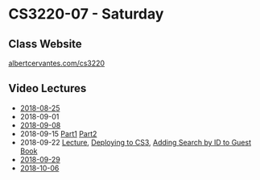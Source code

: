 # CS3220-07 - Saturday

## Class Website
[albertcervantes.com/cs3220](http://albertcervantes.com/cs3220)

## Video Lectures
- [2018-08-25](http://albertcervantes.com/cs3220/lectures/cs3220-2018-08-25-s.mp4)
- 2018-09-01
- [2018-09-08](http://albertcervantes.com/cs3220/lectures/cs3220-2018-09-08-s.mp4)
- 2018-09-15 [Part1](http://albertcervantes.com/cs3220/lectures/cs3220-2018-09-15-s-part1.mp4) [Part2](http://albertcervantes.com/cs3220/lectures/cs3220-2018-09-15-s-part2.mp4)
- 2018-09-22 [Lecture](http://albertcervantes.com/cs3220/lectures/cs3220-2018-09-22-s-part1.mp4), [Deploying to CS3](http://albertcervantes.com/cs3220/lectures/cs3220-2018-09-22-s-part2.mp4), [Adding Search by ID to Guest Book](http://albertcervantes.com/cs3220/lectures/cs3220-2018-09-22-s-part3.mp4)
- [2018-09-29](http://albertcervantes.com/cs3220/lectures/cs3220-2018-09-29-s.mp4)
- [2018-10-06](http://albertcervantes.com/cs3220/lectures/cs3220-2018-10-06-s.mp4)

